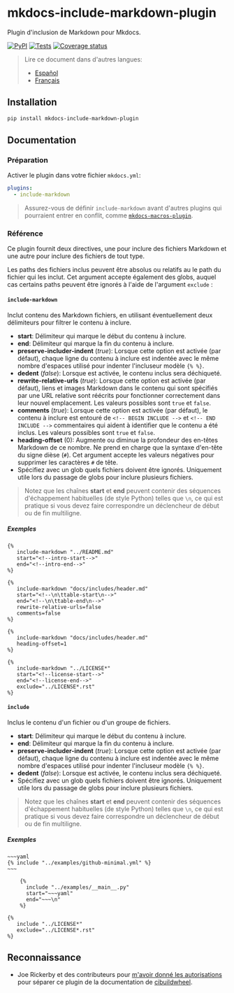 # mkdocs-include-markdown-plugin

Plugin d'inclusion de Markdown pour Mkdocs.

[![PyPI][pypi-version-badge-link]][pypi-link]
[![Tests][tests-image]][tests-link] [![Coverage
status][coverage-image]][coverage-link]

> Lire ce document dans d'autres langues:
>
> - [Español][es-readme-link]
> - [Français][fr-readme-link]

## Installation

```bash
pip install mkdocs-include-markdown-plugin
```

## Documentation

### Préparation

Activer le plugin dans votre fichier `mkdocs.yml`:

```yaml
plugins:
  - include-markdown
```

> Assurez-vous de définir `include-markdown` avant d'autres plugins qui
pourraient entrer en conflit, comme [`mkdocs-macros-plugin`][mkdocs-macros-plugin-link].

### Référence

Ce plugin fournit deux directives, une pour inclure des fichiers Markdown et une
autre pour inclure des fichiers de tout type.

Les paths des fichiers inclus peuvent être absolus ou relatifs au le path du
fichier qui les inclut. Cet argument accepte également des globs, auquel cas
certains paths peuvent être ignorés à l'aide de l'argument `exclude` :

#### **`include-markdown`**

Inclut contenu des Markdown fichiers, en utilisant éventuellement deux
délimiteurs pour filtrer le contenu à inclure.

- **start**: Délimiteur qui marque le début du contenu à inclure.
- **end**: Délimiteur qui marque la fin du contenu à inclure.
- **preserve-includer-indent** (*true*): Lorsque cette option est activée (par
défaut), chaque ligne du contenu à inclure est indentée avec le même nombre
d'espaces utilisé pour indenter l'incluseur modèle `{% %}`.
- **dedent** (*false*): Lorsque est activée, le contenu inclus sera déchiqueté.
- **rewrite-relative-urls** (*true*): Lorsque cette option est activée (par
défaut), liens et images Markdown dans le contenu qui sont spécifiés par une URL
relative sont réécrits pour fonctionner correctement dans leur nouvel
emplacement. Les valeurs possibles sont `true` et `false`.
- **comments** (*true*): Lorsque cette option est activée (par défaut), le
contenu à inclure est entouré de `<!-- BEGIN INCLUDE -->` et
`<!-- END INCLUDE -->` commentaires qui aident à identifier que le contenu a été
inclus. Les valeurs possibles sont `true` et `false`.
- **heading-offset** (0): Augmente ou diminue la profondeur des en-têtes
Markdown de ce nombre. Ne prend en charge que la syntaxe d'en-tête du signe
dièse (`#`). Cet argument accepte les valeurs négatives pour supprimer les
caractères `#` de tête.
- Spécifiez avec un glob quels fichiers doivent être ignorés. Uniquement utile
lors du passage de globs pour inclure plusieurs fichiers.

> Notez que les chaînes **start** et **end** peuvent contenir des séquences
d'échappement habituelles (de style Python) telles que `\n`, ce qui est pratique
si vous devez faire correspondre un déclencheur de début ou de fin multiligne.

##### Exemples

```jinja
{%
   include-markdown "../README.md"
   start="<!--intro-start-->"
   end="<!--intro-end-->"
%}
```

```jinja
{%
   include-markdown "docs/includes/header.md"
   start="<!--\n\ttable-start\n-->"
   end="<!--\n\ttable-end\n-->"
   rewrite-relative-urls=false
   comments=false
%}
```

```jinja
{%
   include-markdown "docs/includes/header.md"
   heading-offset=1
%}
```

```jinja
{%
   include-markdown "../LICENSE*"
   start="<!--license-start-->"
   end="<!--license-end-->"
   exclude="../LICENSE*.rst"
%}
```

#### **`include`**

Inclus le contenu d'un fichier ou d'un groupe de fichiers.

- **start**: Délimiteur qui marque le début du contenu à inclure.
- **end**: Délimiteur qui marque la fin du contenu à inclure.
- **preserve-includer-indent** (*true*): Lorsque cette option est activée (par
défaut), chaque ligne du contenu à inclure est indentée avec le même nombre
d'espaces utilisé pour indenter l'incluseur modèle `{% %}`.
- **dedent** (*false*): Lorsque est activée, le contenu inclus sera déchiqueté.
- Spécifiez avec un glob quels fichiers doivent être ignorés. Uniquement utile
lors du passage de globs pour inclure plusieurs fichiers.

> Notez que les chaînes **start** et **end** peuvent contenir des séquences
d'échappement habituelles (de style Python) telles que `\n`, ce qui est pratique
si vous devez faire correspondre un déclencheur de début ou de fin multiligne.

##### Exemples

```jinja
~~~yaml
{% include "../examples/github-minimal.yml" %}
~~~
```

```jinja
    {%
      include "../examples/__main__.py"
      start="~~~yaml"
      end="~~~\n"
    %}
```

```jinja
{%
   include "../LICENSE*"
   exclude="../LICENSE*.rst"
%}
```

## Reconnaissance

- Joe Rickerby et des contributeurs pour [m'avoir donné les
autorisations][cibuildwheel-470] pour séparer ce plugin de la documentation de
[cibuildwheel][cibuildwheel-repo-link].

[pypi-link]: https://pypi.org/project/mkdocs-include-markdown-plugin
[pypi-version-badge-link]: https://img.shields.io/pypi/v/mkdocs-include-markdown-plugin?logo=pypi&logoColor=white
[tests-image]: https://img.shields.io/github/workflow/status/mondeja/mkdocs-include-markdown-plugin/CI?logo=github&label=tests
[tests-link]: https://github.com/mondeja/mkdocs-include-markdown-plugin/actions?query=workflow%3ACI
[coverage-image]: https://img.shields.io/coveralls/github/mondeja/mkdocs-include-markdown-plugin?logo=coveralls
[coverage-link]: https://coveralls.io/github/mondeja/mkdocs-include-markdown-plugin
[cibuildwheel-470]: https://github.com/joerick/cibuildwheel/issues/470
[cibuildwheel-repo-link]: https://github.com/joerick/cibuildwheel
[mkdocs-macros-plugin-link]: https://mkdocs-macros-plugin.readthedocs.io
[es-readme-link]: https://github.com/mondeja/mkdocs-include-markdown-plugin/blob/master/locale/es/README.md
[fr-readme-link]: https://github.com/mondeja/mkdocs-include-markdown-plugin/blob/master/locale/fr/README.md
